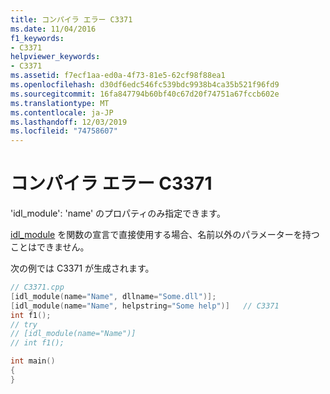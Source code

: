 ```yaml
---
title: コンパイラ エラー C3371
ms.date: 11/04/2016
f1_keywords:
- C3371
helpviewer_keywords:
- C3371
ms.assetid: f7ecf1aa-ed0a-4f73-81e5-62cf98f88ea1
ms.openlocfilehash: d30df6edc546fc539bdc9938b4ca35b521f96fd9
ms.sourcegitcommit: 16fa847794b60bf40c67d20f74751a67fccb602e
ms.translationtype: MT
ms.contentlocale: ja-JP
ms.lasthandoff: 12/03/2019
ms.locfileid: "74758607"
---
```

# <a name="compiler-error-c3371"></a>コンパイラ エラー C3371

'idl_module': 'name' のプロパティのみ指定できます。

[idl_module](../../windows/idl-module.md) を関数の宣言で直接使用する場合、名前以外のパラメーターを持つことはできません。

次の例では C3371 が生成されます。

```cpp
// C3371.cpp
[idl_module(name="Name", dllname="Some.dll")];
[idl_module(name="Name", helpstring="Some help")]   // C3371
int f1();
// try
// [idl_module(name="Name")]
// int f1();

int main()
{
}
```
